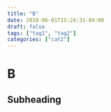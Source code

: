 ```yaml
---
title: "B"
date: 2018-06-01T15:24:31-04:00
draft: false
tags: ["tag1", "tag2"]
categories: ["cat2"] 
---
```


# B
## Subheading